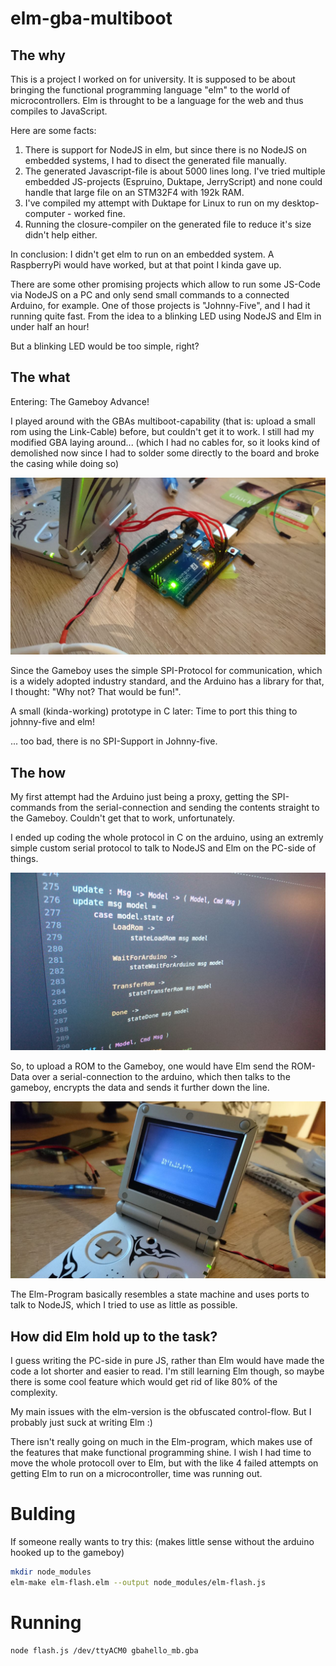 # elm-gba-multiboot

## The why
This is a project I worked on for university. It is supposed to be about bringing the functional programming language "elm" to the world of microcontrollers. Elm is throught to be a language for the web and thus compiles to JavaScript.

Here are some facts:
 1. There is support for NodeJS in elm, but since there is no NodeJS on embedded systems, I had to disect the generated file manually. 
 1. The generated Javascript-file is about 5000 lines long. I've tried multiple embedded JS-projects (Espruino, Duktape, JerryScript) and none could handle that large file on an STM32F4 with 192k RAM.
 2. I've compiled my attempt with Duktape for Linux to run on my desktop-computer - worked fine.
 3. Running the closure-compiler on the generated file to reduce it's size didn't help either.
 
In conclusion: I didn't get elm to run on an embedded system. A RaspberryPi would have worked, but at that point I kinda gave up.
 
There are some other promising projects which allow to run some JS-Code via NodeJS on a PC and only send small commands to a connected Arduino, for example. One of those projects is "Johnny-Five", and I had it running quite fast. From the idea to a blinking LED using NodeJS and Elm in under half an hour!

But a blinking LED would be too simple, right? 

## The what

Entering: The Gameboy Advance!

I played around with the GBAs multiboot-capability (that is: upload a small rom using the Link-Cable) before, but couldn't get it to work. I still had my modified GBA laying around... (which I had no cables for, so it looks kind of demolished now since I had to solder some directly to the board and broke the casing while doing so)

![My GBA](https://github.com/ataulien/elm-gba-multiboot/blob/master/media/the-better-link-cable.jpg)

Since the Gameboy uses the simple SPI-Protocol for communication, which is a widely adopted industry standard, and the Arduino has a library for that, I thought: "Why not? That would be fun!".

A small (kinda-working) prototype in C later: Time to port this thing to johnny-five and elm!

... too bad, there is no SPI-Support in Johnny-five.

## The how

My first attempt had the Arduino just being a proxy, getting the SPI-commands from the serial-connection and sending the contents straight to the Gameboy. Couldn't get that to work, unfortunately.

I ended up coding the whole protocol in C on the arduino, using an extremly simple custom serial protocol to talk to NodeJS and Elm on the PC-side of things.

![Elm!](https://github.com/ataulien/elm-gba-multiboot/blob/master/media/yes-i-took-a-screenshot-with-my-phone--looks-cool-doesnt-it.jpg)

So, to upload a ROM to the Gameboy, one would have Elm send the ROM-Data over a serial-connection to the arduino, which then talks to the gameboy, encrypts the data and sends it further down the line. 

![Oh god it finally works.](https://github.com/ataulien/elm-gba-multiboot/blob/master/media/it-finally-works---im-freeeee.jpg)

The Elm-Program basically resembles a state machine and uses ports to talk to NodeJS, which I tried to use as little as possible.

## How did Elm hold up to the task?

I guess writing the PC-side in pure JS, rather than Elm would have made the code a lot shorter and easier to read. I'm still learning Elm though, so maybe there is some cool feature which would get rid of like 80% of the complexity.

My main issues with the elm-version is the obfuscated control-flow. But I probably just suck at writing Elm :)

There isn't really going on much in the Elm-program, which makes use of the features that make functional programming shine. I wish I had time to move the whole protocoll over to Elm, but with the like 4 failed attempts on getting Elm to run on a microcontroller, time was running out.

# Bulding

If someone really wants to try this: (makes little sense without the arduino hooked up to the gameboy)

```sh
mkdir node_modules
elm-make elm-flash.elm --output node_modules/elm-flash.js
```

# Running

```sh
node flash.js /dev/ttyACM0 gbahello_mb.gba
```
